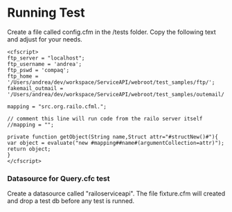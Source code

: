 Running Test
===
Create a file called config.cfm in the /tests folder.
Copy the following text and adjust for your needs.

    <cfscript>
    ftp_server = "localhost";
    ftp_username = 'andrea';
    ftp_pswd = 'compaq';
    ftp_home = '/Users/andrea/dev/workspace/ServiceAPI/webroot/test_samples/ftp/';
    fakemail_outmail = '/Users/andrea/dev/workspace/ServiceAPI/webroot/test_samples/outemail/';

    mapping = "src.org.railo.cfml.";

    // comment this line will run code from the railo server itself
    //mapping = "";

    private function getObject(String name,Struct attr="#structNew()#"){
    var object = evaluate("new #mapping##name#(argumentCollection=attr)");
    return object;
    }
    </cfscript>

### Datasource for Query.cfc test
Create a datasource called "railoserviceapi". The file fixture.cfm will created and drop a test db before any test is runned.
